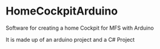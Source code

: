 # HomeCockpitArduino
Software for creating a home Cockpit for MFS with Arduino

It is made up of an arduino project and a C# Project
